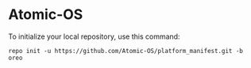 Atomic-OS
========

To initialize your local repository, use this command:

	repo init -u https://github.com/Atomic-OS/platform_manifest.git -b oreo

